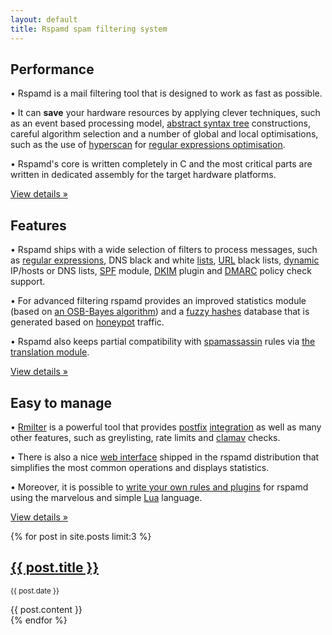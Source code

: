 ```yaml
---
layout: default
title: Rspamd spam filtering system
---
```


<div class="row myRowEq">
	<div class="col-xs-12 col-sm-4 myMainPageText">
			<div>
					<h2>Performance</h2>
					<p>&bull;&nbsp;Rspamd is a mail filtering tool that is designed to work as fast as possible.</p>
					<p>&bull;&nbsp;It can <strong>save</strong> your hardware resources by applying clever techniques, such as an event based processing model, <a class="undecor" href="https://highsecure.ru/ast-rspamd.pdf">abstract syntax tree</a> constructions, careful algorithm selection and a number of global and local optimisations, such as the use of <a class="undecor" href="https://github.com/01org/hyperscan">hyperscan</a> for <a class="undecor" href="https://highsecure.ru/rspamd-hyperscan.pdf">regular expressions optimisation</a>.</p>
					<p>&bull;&nbsp;Rspamd's core is written completely in C and the most critical parts are written in dedicated assembly for the target hardware platforms.
					</p>
		 </div>
		 <a class="btn btn-primary" href="about.html#performance">View details &raquo;</a>
	</div>
	<div class="col-xs-12 col-sm-4 myMainPageText">
		  <div>
					<h2>Features</h2>
					<p>&bull;&nbsp;Rspamd ships with a wide selection of filters to process messages, such as <a class="undecor" href="/doc/modules/regexp.html">regular expressions</a>, DNS black and white <a class="undecor" href="/doc/modules/rbl.html">lists</a>, <a class="undecor" href="/doc/modules/surbl.html">URL</a> black lists, <a class="undecor" href="/doc/modules/multimap.html">dynamic</a> IP/hosts or DNS lists, <a class="undecor" href="/doc/modules/spf.html">SPF</a> module, <a class="undecor" href="/doc/modules/dkim.html">DKIM</a> plugin and <a class="undecor" href="/doc/modules/dmarc.html">DMARC</a> policy check support.</p>
				    <p>&bull;&nbsp;For advanced filtering rspamd provides an improved statistics module (based on
					   <a class="undecor" href="http://osbf-lua.luaforge.net/papers/osbf-eddc.pdf">an OSB-Bayes algorithm</a>) and a <a class="undecor" href="/doc/modules/fuzzy_check.html">fuzzy hashes</a> database that is generated based on <a class="undecor" href="http://en.wikipedia.org/wiki/Honeypot_%28computing%29">honeypot</a> traffic.</p>
				     <p>&bull;&nbsp;Rspamd also keeps partial compatibility with <a class="undecor" href="http://spamassassin.apache.org">spamassassin</a> rules via <a class="undecor" href="/doc/modules/spamassassin.html">the translation module</a>.</p>
			</div>
		  <a class="btn btn-primary" href="about.html#features">View details &raquo;</a>
	</div>
	<div class="col-xs-12 col-sm-4 myMainPageText">
			<div>
					<h2>Easy to manage</h2>
					<p>&bull;&nbsp;<a href="/rmilter">Rmilter</a> is a powerful tool that provides <a class="undecor" href="http://www.postfix.org">postfix</a> <a class="undecor" href="/doc/integration.html">integration</a> as well as many other features, such as greylisting, rate limits and <a class="undecor" href="http://www.clamav.org">clamav</a> checks.</p>
					<p>&bull;&nbsp;There is also a nice <a href="/webui/">web interface</a> shipped in the rspamd distribution that simplifies the most common operations and displays statistics.</p>
					<p>&bull;&nbsp;Moreover, it is possible to <a class="undecor" href="/doc/tutorials/writing_rules.html">write your own rules and plugins</a> for rspamd using the marvelous and simple <a class="undecor" href="http://www.lua.org">Lua</a> language.</p>
      </div>
			<a class="btn btn-primary" href="about.html#extensions">View details &raquo;</a>
	</div>
</div>

{% for post in site.posts limit:3 %}
<div class="row">
	<div class="well col-xs-12">
  <h2><a href="{{ post.url }}">{{ post.title }}</a></h2>
  <p class="author">
    <span class="date"><small>{{ post.date }}</small></span>
  </p>
<div class="short-news content" markdown="1">
{{ post.content }}
</div>
</div>
</div>
{% endfor %}
